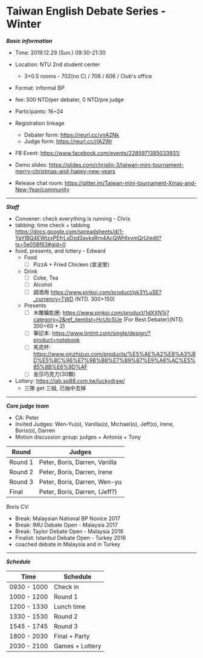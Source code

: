 # Taiwan English Debate Series - Winter

***Basic information***
* Time: 2019.12.29 (Sun.) 09:30-21:30
* Location: NTU 2nd student center
    * 3+0.5 rooms - 702(no C) / 706 / 606 / Club's office
* Format: informal BP
* fee: 500 NTD/per debater, 0 NTD/pre judge
* Participants: 16~24

* Registration linkage
    * Debater form: https://reurl.cc/vnA2Nk
    * Judge form: https://reurl.cc/rlA2Wr

* FB Event: https://www.facebook.com/events/2285971385033931/
* Demo slides: https://slides.com/chrislin-3/taiwan-mini-tournament-merry-christmas-and-happy-new-years

* Release chat room: https://gitter.im/Taiwan-mini-tournament-Xmas-and-New-Year/community
---
***Staff***
* Convener: check everything is running - Chris
* tabbing: time check + tabbing
https://docs.google.com/spreadsheets/d/1-YaYIBQ4EWtzxPEfrLxDzd3avksRrn4AcQWHlxvmQrU/edit?ts=5e058f63#gid=0
* food, presents, and lottery - Edward
    * Food
        - [ ] PizzA + Fried Chicken (拿波里)
    * Drink
        - [ ] Coke, Tea
        - [ ] Alcohol
        - [ ] 調酒用 https://www.pinkoi.com/product/pk3YLuSE?_currency=TWD (NTD. 300+150)
    * Presents
        - [ ] 木雕鑰匙圈: https://www.pinkoi.com/product/1dXXN1ji?category=2&ref_itemlist=HcUtc5Ue (For Best Debater)(NTD. 300+60 * 2)
        - [ ] 筆記本: https://www.tintint.com/single/design/?product=notebook
        - [ ] 馬克杯: https://www.yinzhizuo.com/products/%E5%AE%A2%E8%A3%BD%E5%8C%96%E7%9B%B8%E7%89%87%E9%A6%AC%E5%85%8B%E6%9D%AF
        - [ ] 金莎巧克力(30顆)

* Lottery: https://lab.sp88.com.tw/luckydraw/
    * 三隊 get 三組, 已抽中去掉

---
***Core judge team***
* CA: Peter
* Invited Judges: Wen-Yu(o), Vanilla(o), Michael(o), Jeff(o), Irene, Boris(o), Darren
* Motion discussion group: judges + Antonia + Tony

| Round   | Judges   |
| ------- | -------- |
| Round 1 | Peter, Boris, Darren, Vanilla          |
| Round 2 | Peter, Boris, Darren, Irene            |
| Round 3 | Peter, Boris, Darren, Wen-yu           |
| Final   | Peter, Boris, Darren, (Jeff?)          |






Boris CV:
* Break: Malaysian National BP Novice  2017
* Break: IMU Debate Open - Malaysia 2017
* Break: Taylor Debate Open - Malaysia 2016
* Finalist: Istanbul Debate Open - Turkey 2016
* coached debate in Malaysia and in Turkey




---
***Schedule***

| Time        |  Schedule       |
| --------    | --------        |
| 0930 - 1000 | Check in        |
| 1000 - 1200 | Round 1         |
| 1200 - 1330 | Lunch time      |
| 1330 - 1530 | Round 2         |
| 1545 - 1745 | Round 3         |
| 1800 - 2030 | Final + Party   |
| 2030 - 2100 | Games + Lottery |
